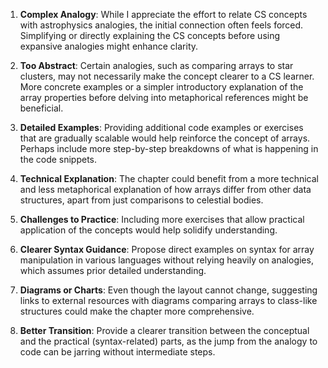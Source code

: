 1. **Complex Analogy**: While I appreciate the effort to relate CS concepts with astrophysics analogies, the initial connection often feels forced. Simplifying or directly explaining the CS concepts before using expansive analogies might enhance clarity.

2. **Too Abstract**: Certain analogies, such as comparing arrays to star clusters, may not necessarily make the concept clearer to a CS learner. More concrete examples or a simpler introductory explanation of the array properties before delving into metaphorical references might be beneficial.

3. **Detailed Examples**: Providing additional code examples or exercises that are gradually scalable would help reinforce the concept of arrays. Perhaps include more step-by-step breakdowns of what is happening in the code snippets.

4. **Technical Explanation**: The chapter could benefit from a more technical and less metaphorical explanation of how arrays differ from other data structures, apart from just comparisons to celestial bodies.

5. **Challenges to Practice**: Including more exercises that allow practical application of the concepts would help solidify understanding.

6. **Clearer Syntax Guidance**: Propose direct examples on syntax for array manipulation in various languages without relying heavily on analogies, which assumes prior detailed understanding.

7. **Diagrams or Charts**: Even though the layout cannot change, suggesting links to external resources with diagrams comparing arrays to class-like structures could make the chapter more comprehensive.

8. **Better Transition**: Provide a clearer transition between the conceptual and the practical (syntax-related) parts, as the jump from the analogy to code can be jarring without intermediate steps.
